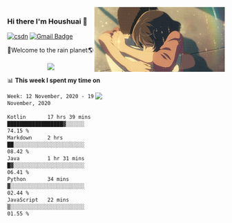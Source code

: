 <img  align='right' height="150" src="https://github.com/LikeRainDay/LikeRainDay/blob/master/pic/img_rain_1.gif?raw=true">



### Hi there I'm Houshuai :lemon:

[![csdn](https://img.shields.io/badge/-csdn-c14438?style=flat-square&logo=c&logoColor=white)](https://blog.csdn.net/qq_15807167)
[![Gmail Badge](https://img.shields.io/badge/-gmail-c14438?style=flat-square&logo=Gmail&logoColor=white&link=mailto:houshuai0816@gmail.com)](mailto:houshuai0816@gmail.com)

🚀Welcome to the rain planet🌎

<center>
<img align='center'  src="https://source.unsplash.com/random/1200x600">
</center>

📊 **This week I spent my time on**

<img align='right'   width="300" src="https://github-readme-stats.vercel.app/api?username=LikeRainDay&show_icons=true&title_color=fff&icon_color=79ff97&text_color=9f9f9f&bg_color=151515">

<!--START_SECTION:waka-->
```text
Week: 12 November, 2020 - 19 November, 2020

Kotlin       17 hrs 39 mins  ██████████████████▓░░░░░░   74.15 % 
Markdown     2 hrs           ██░░░░░░░░░░░░░░░░░░░░░░░   08.42 % 
Java         1 hr 31 mins    █▓░░░░░░░░░░░░░░░░░░░░░░░   06.41 % 
Python       34 mins         ▓░░░░░░░░░░░░░░░░░░░░░░░░   02.44 % 
JavaScript   22 mins         ▒░░░░░░░░░░░░░░░░░░░░░░░░   01.55 % 
```
<!--END_SECTION:waka-->
